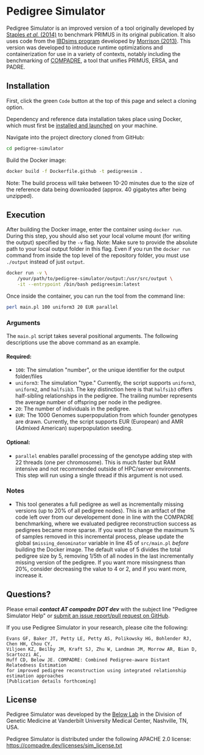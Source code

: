 
# Pedigree Simulator

Pedigree Simulator is an improved version of a tool originally developed by [Staples _et al._ (2014)](https://www.cell.com/ajhg/fulltext/S0002-9297(14)00427-3) to benchmark PRIMUS in its original publication. It also uses code from the [IBDsims program](https://github.com/jean997/IBDsims) developed by [Morrison (2013)](https://onlinelibrary.wiley.com/doi/abs/10.1002/gepi.21737). This version was developed to introduce runtime optimizations and containerization for use in a variety of contexts, notably including the benchmarking of [COMPADRE](https://compadre.dev), a tool that unifies PRIMUS, ERSA, and PADRE.


## Installation

First, click the green `Code` button at the top of this page and select a cloning option.

Dependency and reference data installation takes place using Docker, which must first be [installed and launched](https://docs.docker.com/engine/install/) on your machine.

Navigate into the project directory cloned from GitHub:

```bash
cd pedigree-simulator
```

Build the Docker image:

```bash
docker build -f Dockerfile.github -t pedigreesim .
```

Note: The build process will take between 10-20 minutes due to the size of the reference data being downloaded (approx. 40 gigabytes after being unzipped).



## Execution

After building the Docker image, enter the container using `docker run`. During this step, you should also set your local volume mount (for writing the output) specified by the `-v` flag. Note: Make sure to provide the absolute path to your local output folder in this flag. Even if you run the `docker run` command from inside the top level of the repository folder, you must use `./output` instead of just `output`.

```bash
docker run -v \
    /your/path/to/pedigree-simulator/output:/usr/src/output \
    -it --entrypoint /bin/bash pedigreesim:latest 
```


Once inside the container, you can run the tool from the command line:

```bash
perl main.pl 100 uniform3 20 EUR parallel
```

### Arguments

The `main.pl` script takes several positional arguments. The following descriptions use the above command as an example.

#### Required:
- `100`: The simulation "number", or the unique identifier for the output folder/files
- `uniform3`: The simulation "type." Currently, the script supports `uniform3`, `uniform2`, and `halfsib3`. The key distinction here is that `halfsib3` offers half-sibling relationships in the pedigree. The trailing number represents the average number of offspring per node in the pedigree.  
- `20`: The number of individuals in the pedigree.
- `EUR`: The 1000 Genomes superpopulation from which founder genotypes are drawn. Currently, the script supports EUR (European) and AMR (Admixed American) superpopulation seeding.

#### Optional:
- `parallel` enables parallel processing of the genotype adding step with 22 threads (one per chromosome). This is much faster but RAM intensive and not recommended outside of HPC/server environments. This step will run using a single thread if this argument is not used.


### Notes

- This tool generates a full pedigree as well as incrementally missing versions (up to 20% of all pedigree nodes). This is an artifact of the code left over from our developement done in line with the COMPADRE benchmarking, where we evaluated pedigree reconstruction success as pedigrees became more sparse. If you want to change the maximum % of samples removed in this incremental process, please update the global `$missing_denominator` variable in line 45 of `src/main.pl` _before_ building the Docker image. The default value of 5 divides the total pedigree size by 5, removing 1/5th of all nodes in the last incrementally missing version of the pedigree. If you want more missingness than 20%, consider decreasing the value to 4 or 2, and if you want more, increase it.  



## Questions?

Please email <strong><i>contact AT compadre DOT dev</strong></i> with the subject line "Pedigree Simulator Help" or [submit an issue report/pull request on GitHub](https://github.com/belowlab/pedigree-simulator/issues). 

If you use Pedigree Simulator in your research, please cite the following:
```
Evans GF, Baker JT, Petty LE, Petty AS, Polikowsky HG, Bohlender RJ, Chen HH, Chou CY, 
Viljoen KZ, Beilby JM, Kraft SJ, Zhu W, Landman JM, Morrow AR, Bian D, Scartozzi AC, 
Huff CD, Below JE. COMPADRE: Combined Pedigree-aware Distant Relatedness Estimation 
for improved pedigree reconstruction using integrated relationship estimation approaches 
[Publication details forthcoming]
```


## License

Pedigree Simulator was developed by the [Below Lab](https://thebelowlab.com) in the Division of Genetic Medicine at Vanderbilt University Medical Center, Nashville, TN, USA. 

Pedigree Simulator is distributed under the following APACHE 2.0 license: https://compadre.dev/licenses/sim_license.txt
